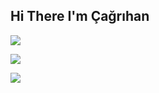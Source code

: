 ## Hi There I'm Çağrıhan



[![](https://img.shields.io/badge/LinkedIn-%230077B5.svg?&style=flat&logo=linkedin&logoColor=white)](https://www.linkedin.com/in/aydincagrihan/)

[![](https://img.shields.io/badge/HackerRank-2EC866?style=flat&logo=HackerRank&logoColor=white)](https://www.hackerrank.com/virtualnirvana)

[![](https://img.shields.io/badge/Email-cagrihanaydin@gmail.com-blue)](mailto:cagrihanaydin@gmail.com) 





